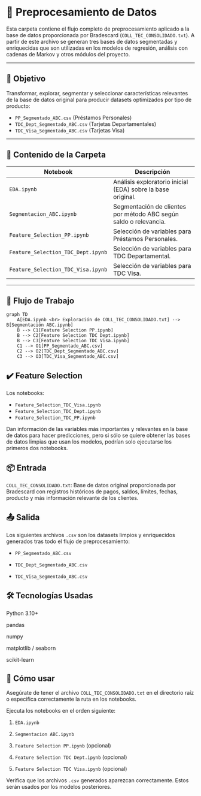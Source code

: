 # 🧹 Preprocesamiento de Datos

Esta carpeta contiene el flujo completo de preprocesamiento aplicado a la base de datos proporcionada por Bradescard (`COLL_TEC_CONSOLIDADO.txt`). A partir de este archivo se generan tres bases de datos segmentadas y enriquecidas que son utilizadas en los modelos de regresión, análisis con cadenas de Markov y otros módulos del proyecto.

---

## 🧭 Objetivo

Transformar, explorar, segmentar y seleccionar características relevantes de la base de datos original para producir datasets optimizados por tipo de producto:

- `PP_Segmentado_ABC.csv` (Préstamos Personales)
- `TDC_Dept_Segmentado_ABC.csv` (Tarjetas Departamentales)
- `TDC_Visa_Segmentado_ABC.csv` (Tarjetas Visa)

---

## 📁 Contenido de la Carpeta

| Notebook | Descripción |
|----------|-------------|
| `EDA.ipynb` | Análisis exploratorio inicial (EDA) sobre la base original. |
| `Segmentacion_ABC.ipynb` | Segmentación de clientes por método ABC según saldo o relevancia. |
| `Feature_Selection_PP.ipynb` | Selección de variables para Préstamos Personales. |
| `Feature_Selection_TDC_Dept.ipynb` | Selección de variables para TDC Departamental. |
| `Feature_Selection_TDC_Visa.ipynb` | Selección de variables para TDC Visa. |

---

## 🔄 Flujo de Trabajo

```mermaid
graph TD
    A[EDA.ipynb <br> Exploración de COLL_TEC_CONSOLIDADO.txt] --> B[Segmentación ABC.ipynb]
    B --> C1[Feature Selection PP.ipynb]
    B --> C2[Feature Selection TDC Dept.ipynb]
    B --> C3[Feature Selection TDC Visa.ipynb]
    C1 --> O1[PP_Segmentado_ABC.csv]
    C2 --> O2[TDC_Dept_Segmentado_ABC.csv]
    C3 --> O3[TDC_Visa_Segmentado_ABC.csv]
```

## ✔️ Feature Selection

Los notebooks:

* `Feature_Selection_TDC_Visa.ipynb`
* `Feature_Selection_TDC_Dept.ipynb`
* `Feature_Selection_TDC_PP.ipynb`

Dan información de las variables más importantes y relevantes en la base de datos para hacer predicciones, pero si sólo se quiere obtener las bases de datos limpias que usan los modelos, podrían solo ejecutarse los primeros dos notebooks.

## 📦 Entrada
`COLL_TEC_CONSOLIDADO.txt`: Base de datos original proporcionada por Bradescard con registros históricos de pagos, saldos, límites, fechas, producto y más información relevante de los clientes.

## 📤 Salida
Los siguientes archivos `.csv` son los datasets limpios y enriquecidos generados tras todo el flujo de preprocesamiento:

* `PP_Segmentado_ABC.csv`

* `TDC_Dept_Segmentado_ABC.csv`

* `TDC_Visa_Segmentado_ABC.csv`

## 🛠️ Tecnologías Usadas

Python 3.10+

pandas

numpy

matplotlib / seaborn

scikit-learn

## 🚀 Cómo usar
Asegúrate de tener el archivo `COLL_TEC_CONSOLIDADO.txt` en el directorio raíz o especifica correctamente la ruta en los notebooks.

Ejecuta los notebooks en el orden siguiente:

1. `EDA.ipynb`

2. `Segmentacion ABC.ipynb`

3. `Feature Selection PP.ipynb` (opcional)

4. `Feature Selection TDC Dept.ipynb` (opcional)

5. `Feature Selection TDC Visa.ipynb` (opcional)

Verifica que los archivos `.csv` generados aparezcan correctamente. Estos serán usados por los modelos posteriores.